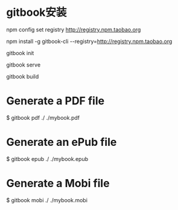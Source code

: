 # gitbook安装
npm config set registry http://registry.npm.taobao.org

npm install -g gitbook-cli --registry=http://registry.npm.taobao.org

gitbook init

gitbook serve

gitbook build

# Generate a PDF file
$ gitbook pdf ./ ./mybook.pdf

# Generate an ePub file
$ gitbook epub ./ ./mybook.epub

# Generate a Mobi file
$ gitbook mobi ./ ./mybook.mobi


